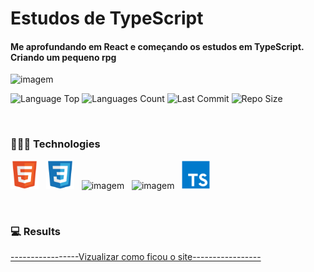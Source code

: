 <div aling="center">
  
# Estudos de TypeScript
  
<h4>Me aprofundando em React e começando os estudos em TypeScript. Criando um pequeno rpg</h4>
  
<p ><img  src="https://wallpaperaccess.com/full/7990027.png" width="60%" alt="imagem" >
  
<p>
<!-- Image Shields -->
<img  alt="Language Top"  src="https://img.shields.io/github/languages/top/RickFerreira/React-e-TypeScript">
<img  alt="Languages Count"  src="https://img.shields.io/github/languages/count/RickFerreira/React-e-TypeScript">
<img  alt="Last Commit"  src="https://img.shields.io/github/last-commit/RickFerreira/React-e-TypeScript">
<img  alt="Repo Size"  src="https://img.shields.io/github/repo-size/RickFerreira/React-e-TypeScript">
</a>
</p>

<br> 

### 👨🏻‍💻 Technologies

<img src="https://raw.githubusercontent.com/devicons/devicon/master/icons/html5/html5-original.svg" alt="imagem" width="45"> &nbsp;
<img src="https://raw.githubusercontent.com/devicons/devicon/master/icons/css3/css3-original.svg" alt="imagem" width="45"> &nbsp;
<img src="https://camo.githubusercontent.com/1dab2361cdfb8cb4f8c8c323f15e345b7aa715dc9451b72453180084d7cc96ca/68747470733a2f2f75706c6f61642e77696b696d656469612e6f72672f77696b6970656469612f636f6d6d6f6e732f7468756d622f392f39392f556e6f6666696369616c5f4a6176615363726970745f6c6f676f5f322e7376672f3230343870782d556e6f6666696369616c5f4a6176615363726970745f6c6f676f5f322e7376672e706e67" alt="imagem" width="45"> &nbsp;
<img src="https://upload.wikimedia.org/wikipedia/commons/thumb/a/a7/React-icon.svg/640px-React-icon.svg.png" alt="imagem" width="45"> &nbsp;
<img src="https://raw.githubusercontent.com/devicons/devicon/master/icons/typescript/typescript-original.svg" alt="imagem" width="45">

  
  
<br>

### 💻 Results

<a href="https://rickferreira.github.io/React-e-TypeScript/">-----------------Vizualizar como ficou o site-----------------</a>


</div>

